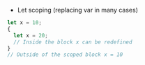 * Let scoping (replacing var in many cases)

```js
let x = 10;  
{
  let x = 20;
  // Inside the block x can be redefined
}
// Outside of the scoped block x = 10
```
